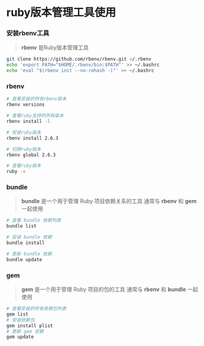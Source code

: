 # ruby版本管理工具使用

### 安装rbenv工具
> **rbenv** 是Ruby版本管理工具


```sh
git clone https://github.com/rbenv/rbenv.git ~/.rbenv
echo 'export PATH="$HOME/.rbenv/bin:$PATH"' >> ~/.bashrc
echo 'eval "$(rbenv init --no-rehash -)"' >> ~/.bashrc
```


### rbenv

```sh
# 查看安装的所有rbenv版本
rbenv versions

# 查看ruby支持的所有版本
rbenv install -l

# 安装ruby版本
rbenv install 2.6.3

# 切换ruby版本
rbenv global 2.6.3

# 查看ruby版本
ruby -v
```

### bundle
> **bundle** 是一个用于管理 Ruby 项目依赖关系的工具
> 通常与 **rbenv** 和 **gem** 一起使用

```sh
# 查看 bundle 依赖列表
bundle list

# 安装 bundle 依赖
bundle install

# 更新 bundle 依赖
bundle update
```


### gem
> **gem** 是一个用于管理 Ruby 项目的包的工具
> 通常与 **rbenv** 和 **bundle** 一起使用

```sh
# 查看安装的所有依赖包列表
gem list
# 安装依赖包
gem install plist
# 更新 gem 依赖
gem update
```